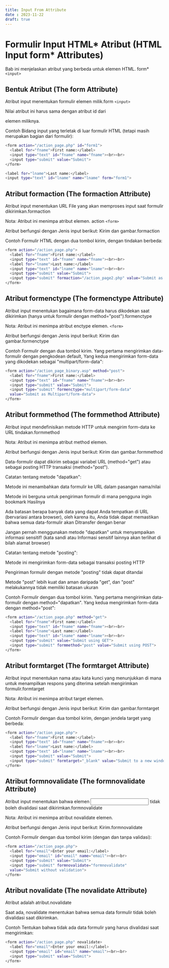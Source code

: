 ```yaml
---
title: Input From Attribute
date : 2023-11-22
draft: true
---
```


# Formulir Input HTML* Atribut (HTML Input form* Attributes)

Bab ini menjelaskan atribut yang berbeda untuk elemen HTML. form* `<input>`


## Bentuk Atribut (The form Attribute)

Atribut input menentukan formulir elemen milik.form `<input>`

Nilai atribut ini harus sama dengan atribut id dari <form> elemen miliknya.

Contoh
Bidang input yang terletak di luar formulir HTML (tetapi masih merupakan bagian dari formulir):
```sh
<form action="/action_page.php" id="form1">
  <label for="fname">First name:</label>
  <input type="text" id="fname" name="fname"><br><br>
  <input type="submit" value="Submit">
</form>

<label for="lname">Last name:</label>
<input type="text" id="lname" name="lname" form="form1">
```
## Atribut formaction (The formaction Attribute)

Atribut input menentukan URL File yang akan memproses input saat formulir dikirimkan.formaction

Nota: Atribut ini menimpa atribut elemen. action `<form>`

Atribut berfungsi dengan Jenis input berikut: Kirim dan gambar.formaction

Contoh
Formulir HTML dengan dua tombol kirim, dengan tindakan berbeda:
```sh
<form action="/action_page.php">
  <label for="fname">First name:</label>
  <input type="text" id="fname" name="fname"><br><br>
  <label for="lname">Last name:</label>
  <input type="text" id="lname" name="lname"><br><br>
  <input type="submit" value="Submit">
  <input type="submit" formaction="/action_page2.php" value="Submit as Admin">
</form>
```
## Atribut formenctype (The formenctype Attribute)

Atribut input menentukan bagaimana form-data harus dikodekan saat dikirimkan (hanya untuk formulir dengan method="post").formenctype

Nota: Atribut ini menimpa atribut enctype elemen. `<form>`

Atribut berfungsi dengan Jenis input berikut: Kirim dan gambar.formenctype

Contoh
Formulir dengan dua tombol kirim. Yang pertama mengirimkan data-formulir dengan pengkodean default, Yang kedua mengirimkan form-data yang dikodekan sebagai "multipart/form-data":
```sh
<form action="/action_page_binary.asp" method="post">
  <label for="fname">First name:</label>
  <input type="text" id="fname" name="fname"><br><br>
  <input type="submit" value="Submit">
  <input type="submit" formenctype="multipart/form-data"
  value="Submit as Multipart/form-data">
</form>
```
## Atribut formmethod (The formmethod Attribute)

Atribut input mendefinisikan metode HTTP untuk mengirim form-data ke URL tindakan.formmethod

Nota: Atribut ini menimpa atribut method elemen.<form>

Atribut berfungsi dengan Jenis input berikut: Kirim dan gambar.formmethod

Data-formulir dapat dikirim sebagai variabel URL (method="get") atau sebagai posting HTTP transaksi (method="post").

Catatan tentang metode "dapatkan":

Metode ini menambahkan data formulir ke URL dalam pasangan nama/nilai

Metode ini berguna untuk pengiriman formulir di mana pengguna ingin bookmark Hasilnya

Ada batasan berapa banyak data yang dapat Anda tempatkan di URL (bervariasi antara browser), oleh karena itu, Anda tidak dapat memastikan bahwa semua data-formulir akan Ditransfer dengan benar

Jangan pernah menggunakan metode "dapatkan" untuk menyampaikan informasi sensitif! (kata sandi atau Informasi sensitif lainnya akan terlihat di bilah alamat browser)

Catatan tentang metode "posting":

Metode ini mengirimkan form-data sebagai transaksi posting HTTP

Pengiriman formulir dengan metode "posting" tidak dapat ditandai

Metode "post" lebih kuat dan aman daripada "get", dan "post" melakukannya tidak memiliki batasan ukuran

Contoh
Formulir dengan dua tombol kirim. Yang pertama mengirimkan data-formulir dengan method="dapatkan". Yang kedua mengirimkan form-data dengan method="post":
```sh
<form action="/action_page.php" method="get">
  <label for="fname">First name:</label>
  <input type="text" id="fname" name="fname"><br><br>
  <label for="lname">Last name:</label>
  <input type="text" id="lname" name="lname"><br><br>
  <input type="submit" value="Submit using GET">
  <input type="submit" formmethod="post" value="Submit using POST">
</form>
```
## Atribut formtarget (The formtarget Attribute)

Atribut input menentukan nama atau kata kunci yang menunjukkan di mana untuk menampilkan respons yang diterima setelah mengirimkan formulir.formtarget

Nota: Atribut ini menimpa atribut target elemen.<form>

Atribut berfungsi dengan Jenis input berikut: Kirim dan gambar.formtarget

Contoh
Formulir dengan dua tombol kirim, dengan jendela target yang berbeda:
```sh
<form action="/action_page.php">
  <label for="fname">First name:</label>
  <input type="text" id="fname" name="fname"><br><br>
  <label for="lname">Last name:</label>
  <input type="text" id="lname" name="lname"><br><br>
  <input type="submit" value="Submit">
  <input type="submit" formtarget="_blank" value="Submit to a new window/tab">
</form>
```
## Atribut formnovalidate (The formnovalidate Attribute)

Atribut input menentukan bahwa elemen <input> tidak boleh divalidasi saat dikirimkan.formnovalidate

Nota: Atribut ini menimpa atribut novalidate elemen.<form>

Atribut berfungsi dengan Jenis input berikut: Kirim.formnovalidate

Contoh
Formulir dengan dua tombol kirim (dengan dan tanpa validasi):
```sh
<form action="/action_page.php">
  <label for="email">Enter your email:</label>
  <input type="email" id="email" name="email"><br><br>
  <input type="submit" value="Submit">
  <input type="submit" formnovalidate="formnovalidate"
  value="Submit without validation">
</form>
```
## Atribut novalidate (The novalidate Attribute)

Atribut adalah atribut.novalidate<form>

Saat ada, novalidate menentukan bahwa semua data formulir tidak boleh divalidasi saat dikirimkan.

Contoh
Tentukan bahwa tidak ada data formulir yang harus divalidasi saat mengirimkan:
```sh
<form action="/action_page.php" novalidate>
  <label for="email">Enter your email:</label>
  <input type="email" id="email" name="email"><br><br>
  <input type="submit" value="Submit">
</form>
```

